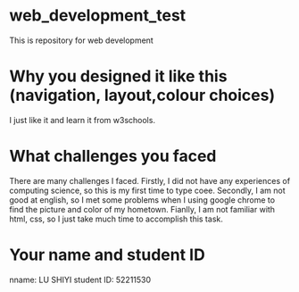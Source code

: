 # web_development_test
This is repository for web development



#  Why you designed it like this (navigation, layout,colour choices)
I just like it and learn it from w3schools.






# What challenges you faced
There are many challenges I faced. Firstly, I did not have any experiences of computing science, so this is my first time to type coee. Secondly, I am not good at english, so I met some problems when I using google chrome to find the picture and color of my hometown.
 Fianlly, I am not familiar with html, css, so I just take much time to accomplish this task.




# Your name and student ID

nname: LU SHIYI
student ID: 52211530

